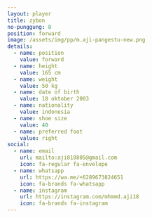 ```yaml
---
layout: player
title: zybon
no-punggung: 8
position: forward
image: /assets/img/pp/m.aji-pangestu-new.png
details:
  - name: position
    value: forward
  - name: height
    value: 165 cm
  - name: weight
    value: 50 kg
  - name: date of birth
    value: 18 oktober 2003
  - name: nationality
    value: indonesia
  - name: shoe size
    value: 40
  - name: preferred foot
    value: right
social:
  - name: email
    url: mailto:aji810805@gmail.com
    icon: fa-regular fa-envelope
  - name: whatsapp
    url: https://wa.me/+6289673824651
    icon: fa-brands fa-whatsapp
  - name: instagram
    url: https://instagram.com/mhmmd.aji18
    icon: fa-brands fa-instagram
---
```

